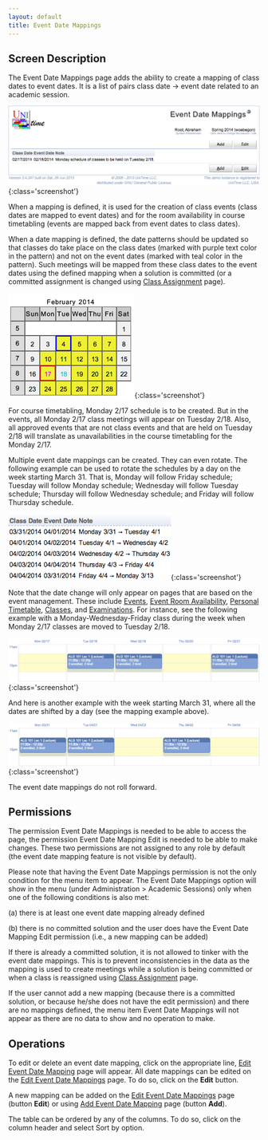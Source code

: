 ```yaml
---
layout: default
title: Event Date Mappings
---
```



## Screen Description

The Event Date Mappings page adds the ability to create a mapping of class dates to event dates. It is a list of pairs class date → event date related to an academic session.

![Event Date Mappings](images/event-date-mappings-1.png){:class='screenshot'}

When a mapping is defined, it is used for the creation of class events (class dates are mapped to event dates) and for the room availability in course timetabling (events are mapped back from event dates to class dates).

When a date mapping is defined, the date patterns should be updated so that classes do take place on the class dates (marked with purple text color in the pattern) and not on the event dates (marked with teal color in the pattern). Such meetings will be mapped from these class dates to the event dates using the defined mapping when a solution is committed (or a committed assignment is changed using [Class Assignment](class-assignment) page).

![Event Date Mappings](images/event-date-mappings-2.png){:class='screenshot'}

For course timetabling, Monday 2/17 schedule is to be created. But in the events, all Monday 2/17 class meetings will appear on Tuesday 2/18. Also, all approved events that are not class events and that are held on Tuesday 2/18 will translate as unavailabilities in the course timetabling for the Monday 2/17.

Multiple event date mappings can be created. They can even rotate. The following example can be used to rotate the schedules by a day on the week starting March 31. That is, Monday will follow Friday schedule; Tuesday will follow Monday schedule; Wednesday will follow Tuesday schedule; Thursday will follow Wednesday schedule; and Friday will follow Thursday schedule.


![Event Date Mappings](images/event-date-mappings-3.png){:class='screenshot'}

Note that the date change will only appear on pages that are based on the event management. These include [Events](events), [Event Room Availability](event-room-availability), [Personal Timetable](personal-timetable), [Classes](class-timetable), and [Examinations](exam-timetable). For instance, see the following example with a Monday-Wednesday-Friday class during the week when Monday 2/17 classes are moved to Tuesday 2/18.


![Event Date Mappings](images/event-date-mappings-4.png){:class='screenshot'}

And here is another example with the week starting March 31, where all the dates are shifted by a day (see the mapping example above).


![Event Date Mappings](images/event-date-mappings-5.png){:class='screenshot'}

The event date mappings do not roll forward.

## Permissions

The permission Event Date Mappings is needed to be able to access the page, the permission Event Date Mapping Edit is needed to be able to make changes. These two permissions are not assigned to any role by default (the event date mapping feature is not visible by default).

Please note that having the Event Date Mappings permission is not the only condition for the menu item to appear. The Event Date Mappings option will show in the menu (under Administration > Academic Sessions) only when one of the following conditions is also met:

(a) there is at least one event date mapping already defined

(b) there is no committed solution and the user does have the Event Date Mapping Edit permission (i.e., a new mapping can be added)

If there is already a committed solution, it is not allowed to tinker with the event date mappings. This is to prevent inconsistencies in the data as the mapping is used to create meetings while a solution is being committed or when a class is reassigned using [Class Assignment](class-assignment) page.

If the user cannot add a new mapping (because there is a committed solution, or because he/she does not have the edit permission) and there are no mappings defined, the menu item Event Date Mappings will not appear as there are no data to show and no operation to make.

## Operations

To edit or delete an event date mapping, click on the appropriate line, [Edit Event Date Mapping](edit-event-date-mapping) page will appear. All date mappings can be edited on the [Edit Event Date Mappings](edit-event-date-mappings) page. To do so, click on the **Edit** button.

A new mapping can be added on the [Edit Event Date Mappings](edit-event-date-mappings) page (button **Edit**) or using [Add Event Date Mapping](add-event-date-mapping) page (button **Add**).

The table can be ordered by any of the columns. To do so, click on the column header and select Sort by <column name> option.
